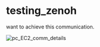 # testing_zenoh
want to achieve this communication.

![pc_EC2_comm_details](https://user-images.githubusercontent.com/47585672/236413190-66439262-bef2-40a4-8fac-df08d23e5de1.png)
